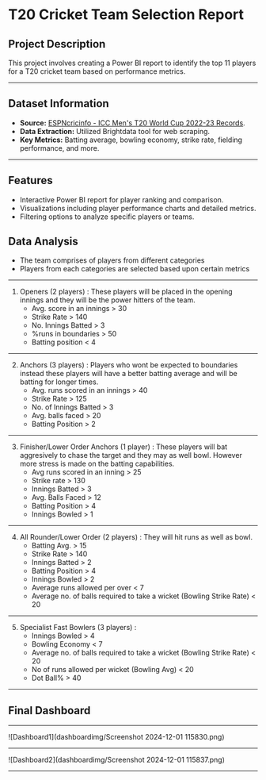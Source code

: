 # **T20 Cricket Team Selection Report**

## **Project Description**

This project involves creating a Power BI report to identify the top 11 players for a T20 cricket team based on performance metrics.

---

## **Dataset Information**

- **Source:** [ESPNcricinfo - ICC Men's T20 World Cup 2022-23 Records](https://www.espncricinfo.com/records/tournament/team-match-results/icc-men-s-t20-world-cup-2022-23-14450).
- **Data Extraction:** Utilized Brightdata tool for web scraping.
- **Key Metrics:** Batting average, bowling economy, strike rate, fielding performance, and more.

---

## **Features**

- Interactive Power BI report for player ranking and comparison.
- Visualizations including player performance charts and detailed metrics.
- Filtering options to analyze specific players or teams.

## **Data Analysis**

- The team comprises of players from different categories
- Players from each categories are selected based upon certain metrics

---

1. Openers (2 players) : These players will be placed in the opening innings and they will be the power hitters of the team.
   - Avg. score in an innings > 30
   - Strike Rate > 140
   - No. Innings Batted > 3
   - %runs in boundaries > 50
   - Batting position < 4

---

2. Anchors (3 players) : Players who wont be expected to boundaries instead these players will have a better batting average and will be batting for longer times.
   - Avg. runs scored in an innings > 40
   - Strike Rate > 125
   - No. of Innings Batted > 3
   - Avg. balls faced > 20
   - Batting Position > 2

---

3. Finisher/Lower Order Anchors (1 player) : These players will bat aggresively to chase the target and they may as well bowl. However more stress is made on the batting capabilities.
   - Avg runs scored in an inning > 25
   - Strike rate > 130
   - Innings Batted > 3
   - Avg. Balls Faced > 12
   - Batting Position > 4
   - Innings Bowled > 1

---

4. All Rounder/Lower Order (2 players) : They will hit runs as well as bowl.
   - Batting Avg. > 15
   - Strike Rate > 140
   - Innings Batted > 2
   - Batting Position > 4
   - Innings Bowled > 2
   - Average runs allowed per over < 7
   - Average no. of balls required to take a wicket (Bowling Strike Rate) < 20

---

5. Specialist Fast Bowlers (3 players) :
   - Innings Bowled > 4
   - Bowling Economy < 7
   - Average no. of balls required to take a wicket (Bowling Strike Rate) < 20
   - No of runs allowed per wicket (Bowling Avg) < 20
   - Dot Ball% > 40

---

## **Final Dashboard**

---

![Dashboard1](dashboardimg/Screenshot 2024-12-01 115830.png)

---

![Dashboard2](dashboardimg/Screenshot 2024-12-01 115837.png)

---
